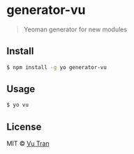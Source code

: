 # generator-vu

> Yeoman generator for new modules

## Install

```bash
$ npm install -g yo generator-vu
```

## Usage

```bash
$ yo vu
```

## License

MIT © [Vu Tran](https://github.com/vutran/)
